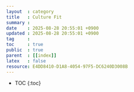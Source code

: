 ```yaml
---
layout  : category 
title   : Culture Fit 
summary : 
date    : 2025-08-28 20:55:01 +0900
updated : 2025-08-28 20:55:01 +0900
tag     : 
toc     : true
public  : true
parent  : [[index]] 
latex   : false
resource: E4DD8410-D1A8-4054-97F5-DC6240D3008B
---
```

* TOC
{:toc}

# 
